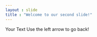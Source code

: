 ```yaml
---
layout : slide
title : "Welcome to our second slide!"
---
```

Your Text
Use the left arrow to go back!
